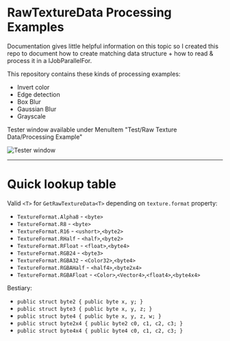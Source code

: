 # RawTextureData Processing Examples
Documentation gives little helpful information on this topic so I created this repo to document how to create matching data structure + how to read & process it in a IJobParallelFor.

This repository contains these kinds of processing examples:
- Invert color
- Edge detection
- Box Blur
- Gaussian Blur
- Grayscale

Tester window available under MenuItem "Test/Raw Texture Data/Processing Example"

![Tester window](https://i.imgur.com/I0RTpk9.jpg)

---
# Quick lookup table

Valid `<T>` for `GetRawTextureData<T>` depending on `texture.format` property:

- `TextureFormat.Alpha8` - `<byte>`
- `TextureFormat.R8` - `<byte>`
- `TextureFormat.R16` - `<ushort>`,`<byte2>`
- `TextureFormat.RHalf` - `<half>`,`<byte2>`
- `TextureFormat.RFloat` - `<float>`,`<byte4>`
- `TextureFormat.RGB24` - `<byte3>`
- `TextureFormat.RGBA32` - `<Color32>`,`<byte4>`
- `TextureFormat.RGBAHalf` - `<half4>`,`<byte2x4>`
- `TextureFormat.RGBAFloat` - `<Color>`,`<Vector4>`,`<float4>`,`<byte4x4>`

Bestiary:
- `public struct byte2 { public byte x, y; }`
- `public struct byte3 { public byte x, y, z; }`
- `public struct byte4 { public byte x, y, z, w; }`
- `public struct byte2x4 { public byte2 c0, c1, c2, c3; }`
- `public struct byte4x4 { public byte4 c0, c1, c2, c3; }`
